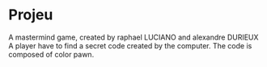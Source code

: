 # Projeu
A mastermind game, created by raphael LUCIANO and alexandre DURIEUX
A player have to find a secret code created by the computer. The code is composed of color pawn.